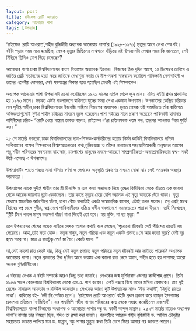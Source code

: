 ```yaml
---
layout: post
title: রাইফেল রোটি আওরাত
category: আনোয়ার পাশা
tags: [উপন্যাস]
---
```



‘রাইফেল রোটি আওরাত’,শহীদ বুদ্ধিজীবী অধ্যাপক আনোয়ার পাশা’র (১৯২৮-১৯৭১) মৃত্যুর আগে লেখা শেষ বই। বইটা পড়ার সময় মনে হয়েছিল, লেখক মৃত্যুর মিছিলের মাঝখানে দাঁড়িয়ে এই উপন্যাসটা লেখার সময় কি জানতেন, সেই মিছিলে তিনিও যোগ দিতে চলেছেন?

<!--বাকিঅংশ পড়ুন-->
 

আনোয়ার পাশা ঢাকা বিশ্ববিদ্যালয়ের বাংলা বিভাগের অধ্যাপক ছিলেন। বিজয়ের ঠিক দুদিন আগে, ১৪ ডিসেম্বর তারিখে এ জাতির শ্রেষ্ঠ সন্তানদের হত্যা করে জাতিকে মেধাশূন্য করার যে নীল-নকশা বাস্তবায়ন করেছিল পাকিস্তানি সেনাবাহিনী ও তাদের এদেশীয় দোসররা, সেই ষড়যন্ত্রের শিকার হতে হয়েছিল মেধাবী এই শিক্ষককেও।

অধ্যাপক আনোয়ার পাশা উপন্যাসটা রচনা করেছিলেন ১৯৭১ সালের এপ্রিল থেকে জুন মাস। যদিও বইটা প্রথম প্রকাশিত হয় ১৯৭৩ সালে। সম্ভবত এটাই বাংলাদেশে স্বাধীনতা যুদ্ধের সময় লেখা একমাত্র উপন্যাস।
উপন্যাসের কেন্দ্রিয় চরিত্রের নাম সুদীপ্ত শাহীন,ঢাকা বিশ্ববিদ্যালয়ের ইংরেজি সাহিত্য বিভাগের অধ্যাপক।মূলত লেখক ওই সময়টাতে তাঁর ব্যক্তিগত অভিজ্ঞতাগুলোই সুদীপ্ত শাহীন চরিত্রের মাধ্যমে তুলে ধরেছেন।পাশা বইয়ের নামে প্রকাশ করেছেন পাকিস্তানী হানাদার বাহিনীদের চরিত্র- “রোটি খেয়ে গায়ের তাকত বাড়াও, রাইফেল ধ’রে প্রতিপক্ষকে খতম কর, তারপর আওরাত নিয়ে ফুর্তি কর।”

২৫ শে মার্চের গণহত্যা,ঢাকা বিশ্ববিদ্যালয়ের ছাত্র-শিক্ষক-কর্মচারীদের হত্যার নির্মম কাহিনী,বিশ্ববিদ্যালয়ে পশ্চিম পাকিস্তানের পক্ষের শিক্ষকদের বিশ্বাসঘাতকতার কথা,মুক্তিযোদ্ধা ও তাঁদের নানাভাবে সহযোগিতাকারী মানুষদের ত্যাগের গল্প,শহীদ পরিবারের সদস্যদের হাহাকার, চারপাশের মানুষের মননে-আচরণে সাম্প্রদায়িকতা-অসাম্প্রদায়িকতার দ্বন্দ্ব- সবই উঠে এসেছে এ উপন্যাসে। 

উপন্যাসটির পরতে পরতে নানা ঘটনার বর্ণনা ও লেখকের অনুভূতি প্রকাশের মাধ্যমে বোঝা যায় সেই সময়কার অবস্থার ভয়াবহতা। 

উপন্যাসের নায়ক সুদীপ্ত শাহীন তার স্ত্রী মীনাক্ষি ও এক কন্যা সন্তানকে নিয়ে যুদ্ধের বিভীষিকা থেকে বাঁচতে এক জায়গা থেকে আরেক জায়গায় ছুটে বেড়াচ্ছেন। তার কাছে মৃত্যুর চেয়ে বেশি ভয়ানক এই মৃত্যু আতঙ্কে বেঁচে থাকা। মৃত্যু যেখানে স্বাভাবিক আটপৌরে ঘটনা, তখন বেঁচে থাকাটাই একটা অস্বাভাবিক ব্যাপার, এটাই তখন সংবাদ। তবু এরই মাঝে বিপ্লবের স্বপ্ন দেখে সুদীপ্ত, স্বপ্ন দেখে পাকিস্তানীদের হঠিয়ে স্বাধীন বাংলাদেশে সমাজতন্ত্রের পতাকা উড়বে। তাই লিখেছেন, “টুঁটি টিপে ধরলে মানুষ কতক্ষণ বাঁচে! বাধা দিতেই তো হবে। হয় মুক্তি, না হয় মৃত্যু।”

তবে উপন্যাসের শেষের কয়েক লাইনে লেখক আশার কথাই বলে গেছেন,“পুরোনো জীবনটা সেই পঁচিশের রাতেই লয় পেয়েছে। আহা,তাই সত্য হোক। নতুন মানুষ, নতুন পরিচয় এবং নতুন একটি প্রভাত।সে আর কতো দূরে? বেশী দূর হতে পারে না। মাত্র এ রাতটুকু তো! মা ভৈ:।কেটে যাবে।”

হ্যা,সেই কালো রাত কেটে যায়, কিন্তু সেই নতুন প্রভাতে নতুন পরিচয়ে নতুন জীবনটা আর কাটাতে পারেননি অধ্যাপক আনোয়ার পাশা। নতুন প্রভাতের ঠিক দু’দিন আগে ভয়ঙ্কর এক কালো রাত নেমে আসে, শহীদ হতে হয় পাশাসহ আরো অনেক বুদ্ধিজীবীদের।

এ বইয়ের লেখক এ বইটি সম্পর্কে আরও কিছু তথ্য জানাই। লেখকের জন্ম মুর্শিদাবাদ জেলার কাজীশাহ্ গ্রামে। তিনি ১৯৫৩ সালে কোলকাতা বিশ্ববিদ্যালয় থেকে এম.এ. পাশ করেন। একই বছরে বিয়ে করেন মসিনা বেগমকে। তার দুই ছেলে- মাসারুল আফতাব ও রবিউল আফতাব। লেখকের আরও দুটি উপন্যাসের নাম- ‘নীড় সন্ধানী’, ‘নিষুতি রাতের গাথা’। কবিতার বই- ‘নদী নি:শেষিত হলে’।
‘রাইফেল রোটি আওরাত’ বইটি প্রথম প্রকাশ করে তাজুল ইসলামের প্রকাশনা প্রতিষ্ঠান ‘বর্ণমিছিল’। এর পাণ্ডলিপি শহীদ পাশার পরিবারের কাছ থেকে সংগ্রহ করেছিলেন রাজশাহী বিশ্ববিদ্যালয়ের বাংলা বিভাগের অধ্যাপক ও আনোয়ার পাশার বন্ধু ড. কাজী আব্দুল মান্নান। ২৫ শে মার্চের রাতেও অধ্যাপক পাশা’র বাসায় তার নিমন্ত্রণ ছিল, যদিও তা রক্ষা করা যায়নি। পরবর্তীতে আরেক শহীদ বুদ্ধিজীবী ড. আলিম চৌধুরীর সহায়তায় ভারতে পালিয়ে যান ড. মান্নান, বন্ধু পাশার মৃত্যুর কথা তিনি দেশে ফিরে আসার পর জানতে পারেন। 